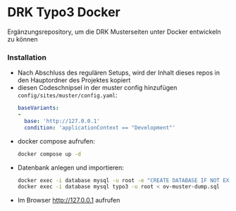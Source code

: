 # DRK Typo3 Docker
Ergänzungsrepository, um die DRK Musterseiten unter Docker entwickeln zu können

### Installation

- Nach Abschluss des regulären Setups, wird der Inhalt dieses repos in den Hauptordner des Projektes kopiert
- diesen Codeschnipsel in der muster config hinzufügen `config/sites/muster/config.yaml`:
  ```yaml
  baseVariants:
  -
    base: 'http://127.0.0.1'
    condition: 'applicationContext == "Development"'
  ```
- docker compose aufrufen:
  ```bash
  docker compose up -d
  ```
- Datenbank anlegen und importieren:
  ```bash
  docker exec -i database mysql -u root -e "CREATE DATABASE IF NOT EXISTS typo3"
  docker exec -i database mysql typo3 -u root < ov-muster-dump.sql
  ```
- Im Browser http://127.0.0.1 aufrufen